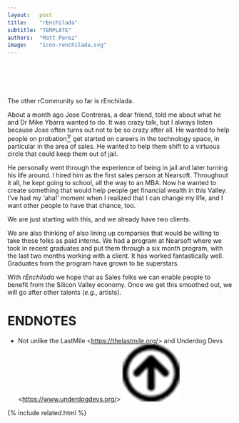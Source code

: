 ```yaml
---
layout:   post
title:    "rEnchilada"
subtitle: "TEMPLATE"
authors:  "Matt Perez"
image:    "icon-renchilada.svg"
---
```


<div style="display:none; ">
 <p>I think we know what the rHatchery is: We want to help <span class="_paradigm">Fiat</span> businesses transform into healthy companies. And we are developing tools like rCommunities and rEnchilada.</p>
</div>

<h1>&nbsp;</h1>
 <p>The other rCommunity so far is rEnchilada.</p>
 <p>About a month ago Jose Contreras, a dear friend, told me about what he and Dr Mike Ybarra wanted to do. It was crazy talk, but I always listen because Jose often turns out not to be so crazy after all. He wanted to help people on probation<a href="#en01"><sup id="bm01">&hairsp;&nabla;&hairsp;</sup></a> get started on careers in the technology space, in particular in the area of sales. He wanted to help them shift to a virtuous circle that could keep them out of jail.</p>
 <p>He personally went through the experience of being in jail and later turning his life around. I hired him as the first sales person at Nearsoft. Throughout it all, he kept going to school, all the way to an MBA. Now he wanted to create something that would help people get financial wealth in this Valley. <span class="_quotespan">I&rsquo;ve had my &lsquo;aha!&rsquo; moment when I realized that I can change my life, and I want other people to have that chance, too.</span></p>
 <p>We are just starting with this, and we already have two clients.</p>
 <p>We are also thinking of also lining up companies that would be willing to take these folks as paid interns. We had a program at Nearsoft where we took in recent graduates and put them through a six month program, with the last two months working with a client. It has worked fantastically well. Graduates from the program have grown to be superstars.</p>
 <p>With <em>rEnchilada</em> we hope that as Sales folks we can enable people to benefit from the Silicon Valley economy. Once we get this smoothed out, we will go after other talents (<em>e.g.</em>, artists).</p>

<h1 class="_section">ENDNOTES</h1>
 <ul>
  <li id="en01">
   <p class="_list-item">
    Not unlike the LastMile
    &lt;<a href='https://thelastmile.org/' target='_blank'>https://thelastmile.org/</a>&gt;
    and Underdog Devs
    &lt;<a href='https://www.underdogdevs.org/' target='_blank'>https://www.underdogdevs.org/</a>&gt;
    <a class="_uparrow" href="#bm01"><img src="/assets/img/arrow-up-icon.png"></a>
   </p>
  </li>
 </ul>

{% include related.html %}
